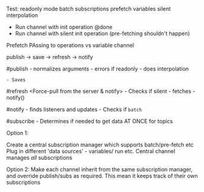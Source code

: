 Test: 
readonly mode
batch subscriptions
prefetch variables
silent
interpolation

- Run channel with init operation @done
- Run channel with silent init operation (pre-fetching shouldn't happen)


Prefetch
PAssing to operations vs variable channel
    


publish  -> save -> refresh -> notify

#publish 
    - normalizes arguments
    - errors if readonly
    - does interpolation

    - Saves

#refresh
    <Force-pull from the server & notify>
    - Checks if silent
    - fetches
    - notify()

#notify
    <Notify everyone without actually saving>
    - finds listeners and updates
    - Checks if `batch`


#subscribe
    - Determines if needed to get data AT ONCE for topics



Option 1:

Create a central subscription manager which supports batch/pre-fetch etc
Plug in different 'data sources' - variables/ run etc.
Central channel manages *all* subscriptions

Option 2:
Make each channel inherit from the same subscription manager, and override publish/subs as required. This mean it keeps track of their own subscriptions



